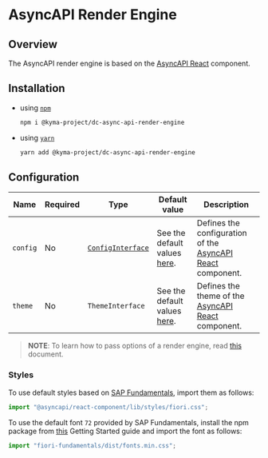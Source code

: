 # AsyncAPI Render Engine

## Overview

The AsyncAPI render engine is based on the [AsyncAPI React](https://github.com/asyncapi/asyncapi-react) component.

## Installation

- using [`npm`](https://www.npmjs.com/)

  ```bash
  npm i @kyma-project/dc-async-api-render-engine
  ```

- using [`yarn`](https://yarnpkg.com/en/)

  ```bash
  yarn add @kyma-project/dc-async-api-render-engine
  ```

## Configuration

| Name     | Required | Type                                                                                                                  | Default value                                                                                                           | Description                                                                                              |
| -------- | -------- | --------------------------------------------------------------------------------------------------------------------- | ----------------------------------------------------------------------------------------------------------------------- | -------------------------------------------------------------------------------------------------------- |
| `config` | No       | [`ConfigInterface`](https://github.com/asyncapi/asyncapi-react/blob/master/docs/configuration/config-modification.md) | See the default values [here](https://github.com/asyncapi/asyncapi-react/blob/master/library/src/config/default.ts#L3). | Defines the configuration of the [AsyncAPI React](https://github.com/asyncapi/asyncapi-react) component. |
| `theme`  | No       | `ThemeInterface`   | See the default values [here](https://github.com/asyncapi/asyncapi-react/tree/master/library/src/styles).  | Defines the theme of the [AsyncAPI React](https://github.com/asyncapi/asyncapi-react) component.         |

> **NOTE**: To learn how to pass options of a render engine, read [this](../../docs/props/render-engines.md#pass-global-options) document.

### Styles

To use default styles based on [SAP Fundamentals](https://sap.github.io/fundamental/), import them as follows:

```js
import "@asyncapi/react-component/lib/styles/fiori.css";
```

To use the default font `72` provided by SAP Fundamentals, install the npm package from [this](https://sap.github.io/fundamental/getting-started.html) Getting Started guide and import the font as follows:

```js
import "fiori-fundamentals/dist/fonts.min.css";
```

